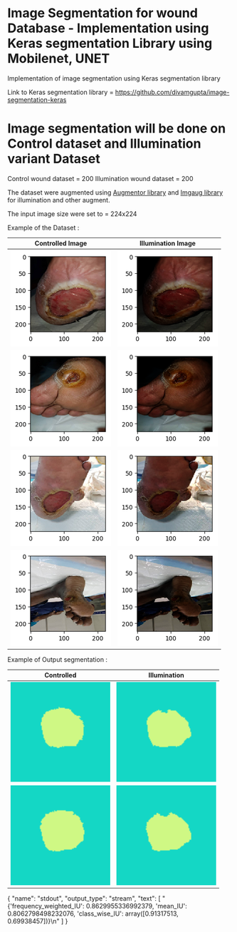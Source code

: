 # Image Segmentation for wound Database - Implementation using Keras segmentation Library using Mobilenet, UNET

Implementation of image segmentation using Keras segmentation library

Link to Keras segmentation library = https://github.com/divamgupta/image-segmentation-keras

# Image segmentation will be done on Control dataset and Illumination variant Dataset

Control wound dataset = 200
Illumination wound dataset = 200

The dataset were augmented using <a href="https://github.com/mdbloice/Augmentor">Augmentor library</a> and <a href="https://github.com/aleju/imgaug">Imgaug library</a> for illumination and other augment.

The input image size were set to = 224x224

Example of the Dataset :

Controlled Image            |  Illumination Image
:-------------------------:|:-------------------------:
![](Comparison/compare2.png)  |  ![](Comparison/compare2_1.png)
![](Comparison/compare3.png)  |  ![](Comparison/compare3_1.png)
![](Comparison/compare4.png)  |  ![](Comparison/compare4_1.png)
![](Comparison/compare5.png)  |  ![](Comparison/compare5_1.png)

Example of Output segmentation :

Controlled             |  Illumination 
:-------------------------:|:-------------------------:
![](output_segmentation/prediction3.png)  |  ![](output_segmentation/illumination_pred3.png)
![](output_segmentation/prediction4.png)  |  ![](output_segmentation/illumination_pred4.png)



{
     "name": "stdout",
     "output_type": "stream",
     "text": [
      "{'frequency_weighted_IU': 0.8629955336992379, 'mean_IU': 0.8062798498232076, 'class_wise_IU': array([0.91317513, 0.69938457])}\n"
     ]
    }
